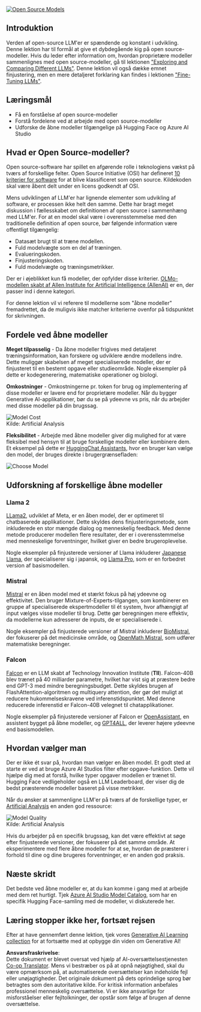 <!--
CO_OP_TRANSLATOR_METADATA:
{
  "original_hash": "0bba96e53ab841d99db731892a51fab8",
  "translation_date": "2025-05-20T06:57:20+00:00",
  "source_file": "16-open-source-models/README.md",
  "language_code": "da"
}
-->
[![Open Source Models](../../../translated_images/16-lesson-banner.7b9ebf8cdea6669d74be8212360e99a5653b0cd3ec513f50f12693ffec984ff1.da.png)](https://aka.ms/gen-ai-lesson16-gh?WT.mc_id=academic-105485-koreyst)

## Introduktion

Verden af open-source LLM'er er spændende og konstant i udvikling. Denne lektion har til formål at give et dybdegående kig på open source-modeller. Hvis du leder efter information om, hvordan proprietære modeller sammenlignes med open source-modeller, gå til lektionen ["Exploring and Comparing Different LLMs"](../02-exploring-and-comparing-different-llms/README.md?WT.mc_id=academic-105485-koreyst). Denne lektion vil også dække emnet finjustering, men en mere detaljeret forklaring kan findes i lektionen ["Fine-Tuning LLMs"](../18-fine-tuning/README.md?WT.mc_id=academic-105485-koreyst).

## Læringsmål

- Få en forståelse af open source-modeller
- Forstå fordelene ved at arbejde med open source-modeller
- Udforske de åbne modeller tilgængelige på Hugging Face og Azure AI Studio

## Hvad er Open Source-modeller?

Open source-software har spillet en afgørende rolle i teknologiens vækst på tværs af forskellige felter. Open Source Initiative (OSI) har defineret [10 kriterier for software](https://web.archive.org/web/20241126001143/https://opensource.org/osd?WT.mc_id=academic-105485-koreyst) for at blive klassificeret som open source. Kildekoden skal være åbent delt under en licens godkendt af OSI.

Mens udviklingen af LLM'er har lignende elementer som udvikling af software, er processen ikke helt den samme. Dette har bragt meget diskussion i fællesskabet om definitionen af open source i sammenhæng med LLM'er. For at en model skal være i overensstemmelse med den traditionelle definition af open source, bør følgende information være offentligt tilgængelig:

- Datasæt brugt til at træne modellen.
- Fuld modelvægte som en del af træningen.
- Evalueringskoden.
- Finjusteringskoden.
- Fuld modelvægte og træningsmetrikker.

Der er i øjeblikket kun få modeller, der opfylder disse kriterier. [OLMo-modellen skabt af Allen Institute for Artificial Intelligence (AllenAI)](https://huggingface.co/allenai/OLMo-7B?WT.mc_id=academic-105485-koreyst) er en, der passer ind i denne kategori.

For denne lektion vil vi referere til modellerne som "åbne modeller" fremadrettet, da de muligvis ikke matcher kriterierne ovenfor på tidspunktet for skrivningen.

## Fordele ved åbne modeller

**Meget tilpasselig** - Da åbne modeller frigives med detaljeret træningsinformation, kan forskere og udviklere ændre modellens indre. Dette muliggør skabelsen af meget specialiserede modeller, der er finjusteret til en bestemt opgave eller studieområde. Nogle eksempler på dette er kodegenerering, matematiske operationer og biologi.

**Omkostninger** - Omkostningerne pr. token for brug og implementering af disse modeller er lavere end for proprietære modeller. Når du bygger Generative AI-applikationer, bør du se på ydeevne vs pris, når du arbejder med disse modeller på din brugssag.

![Model Cost](../../../translated_images/model-price.bf4c17ebea0f13045f3c10fb8615e171c6a664837cb2f4107c312552149ae88d.da.png)  
Kilde: Artificial Analysis

**Fleksibilitet** - Arbejde med åbne modeller giver dig mulighed for at være fleksibel med hensyn til at bruge forskellige modeller eller kombinere dem. Et eksempel på dette er [HuggingChat Assistants](https://huggingface.co/chat?WT.mc_id=academic-105485-koreyst), hvor en bruger kan vælge den model, der bruges direkte i brugergrænsefladen:

![Choose Model](../../../translated_images/choose-model.1f574fd269d66a894a92f8b8a1c4c3e7cf9e2d9ece5fc66c7d95efdc5d01501d.da.png)

## Udforskning af forskellige åbne modeller

### Llama 2

[LLama2](https://huggingface.co/meta-llama?WT.mc_id=academic-105485-koreyst), udviklet af Meta, er en åben model, der er optimeret til chatbaserede applikationer. Dette skyldes dens finjusteringsmetode, som inkluderede en stor mængde dialog og menneskelig feedback. Med denne metode producerer modellen flere resultater, der er i overensstemmelse med menneskelige forventninger, hvilket giver en bedre brugeroplevelse.

Nogle eksempler på finjusterede versioner af Llama inkluderer [Japanese Llama](https://huggingface.co/elyza/ELYZA-japanese-Llama-2-7b?WT.mc_id=academic-105485-koreyst), der specialiserer sig i japansk, og [Llama Pro](https://huggingface.co/TencentARC/LLaMA-Pro-8B?WT.mc_id=academic-105485-koreyst), som er en forbedret version af basismodellen.

### Mistral

[Mistral](https://huggingface.co/mistralai?WT.mc_id=academic-105485-koreyst) er en åben model med et stærkt fokus på høj ydeevne og effektivitet. Den bruger Mixture-of-Experts-tilgangen, som kombinerer en gruppe af specialiserede ekspertmodeller til ét system, hvor afhængigt af input vælges visse modeller til brug. Dette gør beregningen mere effektiv, da modellerne kun adresserer de inputs, de er specialiserede i.

Nogle eksempler på finjusterede versioner af Mistral inkluderer [BioMistral](https://huggingface.co/BioMistral/BioMistral-7B?text=Mon+nom+est+Thomas+et+mon+principal?WT.mc_id=academic-105485-koreyst), der fokuserer på det medicinske område, og [OpenMath Mistral](https://huggingface.co/nvidia/OpenMath-Mistral-7B-v0.1-hf?WT.mc_id=academic-105485-koreyst), som udfører matematiske beregninger.

### Falcon

[Falcon](https://huggingface.co/tiiuae?WT.mc_id=academic-105485-koreyst) er en LLM skabt af Technology Innovation Institute (**TII**). Falcon-40B blev trænet på 40 milliarder parametre, hvilket har vist sig at præstere bedre end GPT-3 med mindre beregningsbudget. Dette skyldes brugen af FlashAttention-algoritmen og multiquery attention, der gør det muligt at reducere hukommelseskravene ved inferenstidspunktet. Med denne reducerede inferenstid er Falcon-40B velegnet til chatapplikationer.

Nogle eksempler på finjusterede versioner af Falcon er [OpenAssistant](https://huggingface.co/OpenAssistant/falcon-40b-sft-top1-560?WT.mc_id=academic-105485-koreyst), en assistent bygget på åbne modeller, og [GPT4ALL](https://huggingface.co/nomic-ai/gpt4all-falcon?WT.mc_id=academic-105485-koreyst), der leverer højere ydeevne end basismodellen.

## Hvordan vælger man

Der er ikke ét svar på, hvordan man vælger en åben model. Et godt sted at starte er ved at bruge Azure AI Studios filter efter opgave-funktion. Dette vil hjælpe dig med at forstå, hvilke typer opgaver modellen er trænet til. Hugging Face vedligeholder også en LLM Leaderboard, der viser dig de bedst præsterende modeller baseret på visse metrikker.

Når du ønsker at sammenligne LLM'er på tværs af de forskellige typer, er [Artificial Analysis](https://artificialanalysis.ai/?WT.mc_id=academic-105485-koreyst) en anden god ressource:

![Model Quality](../../../translated_images/model-quality.10696c659e8e327352b6c2352d000092a0a91abb31a1ffd337fb16a9edcb7d9c.da.png)  
Kilde: Artificial Analysis

Hvis du arbejder på en specifik brugssag, kan det være effektivt at søge efter finjusterede versioner, der fokuserer på det samme område. At eksperimentere med flere åbne modeller for at se, hvordan de præsterer i forhold til dine og dine brugeres forventninger, er en anden god praksis.

## Næste skridt

Det bedste ved åbne modeller er, at du kan komme i gang med at arbejde med dem ret hurtigt. Tjek [Azure AI Studio Model Catalog](https://ai.azure.com?WT.mc_id=academic-105485-koreyst), som har en specifik Hugging Face-samling med de modeller, vi diskuterede her.

## Læring stopper ikke her, fortsæt rejsen

Efter at have gennemført denne lektion, tjek vores [Generative AI Learning collection](https://aka.ms/genai-collection?WT.mc_id=academic-105485-koreyst) for at fortsætte med at opbygge din viden om Generative AI!

**Ansvarsfraskrivelse**:  
Dette dokument er blevet oversat ved hjælp af AI-oversættelsestjenesten [Co-op Translator](https://github.com/Azure/co-op-translator). Mens vi bestræber os på at opnå nøjagtighed, skal du være opmærksom på, at automatiserede oversættelser kan indeholde fejl eller unøjagtigheder. Det originale dokument på dets oprindelige sprog bør betragtes som den autoritative kilde. For kritisk information anbefales professionel menneskelig oversættelse. Vi er ikke ansvarlige for misforståelser eller fejltolkninger, der opstår som følge af brugen af denne oversættelse.